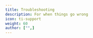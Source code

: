 ```yaml
---
title: Troubleshooting
description: For when things go wrong
icon: ti-support
weight: 60
author: ["",]
---
```

